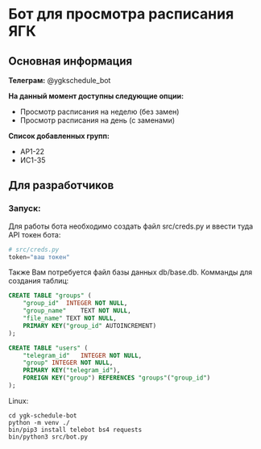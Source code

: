 # Бот для просмотра расписания ЯГК

## Основная информация

**Телеграм:** @ygkschedule\_bot

**На данный момент доступны следующие опции:**
- Просмотр расписания на неделю (без замен)
- Просмотр расписания на день (с заменами)

**Список добавленных групп:**
- АР1-22
- ИС1-35

## Для разработчиков

### Запуск:
Для работы бота необходимо создать файл src/creds.py и ввести туда API токен бота:

```python
# src/creds.py
token="ваш токен"
```

Также Вам потребуется файл базы данных db/base.db. Комманды для создания таблиц:
```sql
CREATE TABLE "groups" (
	"group_id"	INTEGER NOT NULL,
	"group_name"	TEXT NOT NULL,
	"file_name"	TEXT NOT NULL,
	PRIMARY KEY("group_id" AUTOINCREMENT)
);

CREATE TABLE "users" (
	"telegram_id"	INTEGER NOT NULL,
	"group"	INTEGER NOT NULL,
	PRIMARY KEY("telegram_id"),
	FOREIGN KEY("group") REFERENCES "groups"("group_id")
);
```

Linux:
```console
cd ygk-schedule-bot
python -m venv ./
bin/pip3 install telebot bs4 requests
bin/python3 src/bot.py
```
